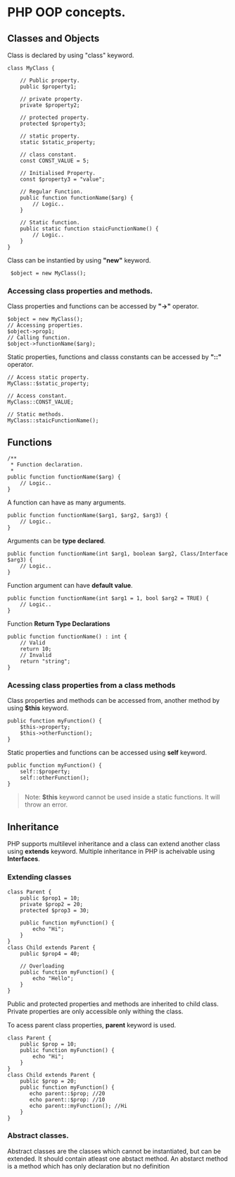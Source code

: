 
# PHP OOP concepts.

## Classes and Objects 
	
Class is declared by using "class" keyword.

    class MyClass {
    
		// Public property.
		public $property1;
		
		// private property.
		private $property2;
		
		// protected property.
		protected $property3;
	
		// static property.
		static $static_property;
	
		// class constant.
		const CONST_VALUE = 5;
		
		// Initialised Property.
		const $property3 = "value";
		
		// Regular Function.
		public function functionName($arg) {
			// Logic..
		}
		
		// Static function.
		public static function staicFunctionName() {
			// Logic..
		}
    }
    
Class can be instantied by using **"new"** keyword.

     $object = new MyClass();

### Accessing class properties and methods.

Class properties and functions can be accessed by **"->"** operator.

    $object = new MyClass();
    // Accessing properties.
    $object->prop1;
    // Calling function.
    $object->functionName($arg);

Static properties, functions and classs constants can be accessed by **"::"** operator.

    // Access static property.
    MyClass::$static_property;
    
    // Access constant.
    MyClass::CONST_VALUE;
	
	// Static methods.
    MyClass::staicFunctionName();

## Functions
	
	/**
	 * Function declaration.
	 * 
    public function functionName($arg) {
		// Logic..
	}

A function can have as many arguments.

    public function functionName($arg1, $arg2, $arg3) {
	    // Logic..
    }
    
Arguments can be **type declared**.

    public function functionName(int $arg1, boolean $arg2, Class/Interface $arg3) {
    	// Logic..
    }

Function argument can have **default value**.

    public function functionName(int $arg1 = 1, bool $arg2 = TRUE) {
    	// Logic..
    }
Function **Return Type Declarations** 

    public function functionName() : int { 
	    // Valid
	    return 10;
	    // Invalid
	    return "string";
    }

### Acessing class properties from a class methods
	
Class properties and methods can be accessed from, another method by using **$this** keyword.
	
    public function myFunction() {
	    $this->property;
	    $this->otherFunction();
    }
Static properties and functions can be accessed using **self** keyword.

    public function myFunction() { 
	    self::$property; 
	    self::otherFunction(); 
    }

> Note: **$this** keyword cannot be used inside a static functions. It will throw an error.

## Inheritance

PHP supports multilevel inheritance and a class can extend another class using **extends** keyword.
Multiple inheritance in PHP is acheivable using **Interfaces**.

###  Extending classes

    class Parent {
	    public $prop1 = 10;
	    private $prop2 = 20;
	    protected $prop3 = 30;
		
		public function myFunction() {
			echo "Hi";
		}
    }
    class Child extends Parent {
		public $prop4 = 40;
		
		// Overloading
		public function myFunction() {
			echo "Hello";		
		}
    }
    
Public and protected properties and methods are inherited to child class. Private properties are only accessible only withing the class. 

To acess parent class properties, **parent** keyword is used.

    class Parent { 
	    public $prop = 10; 
	    public function myFunction() { 
		    echo "Hi"; 
		}
    }
    class Child extends Parent { 
	    public $prop = 20; 
	    public function myFunction() { 
		   echo parent::$prop; //20
		   echo parent::$prop: //10
		   echo parent::myFunction(); //Hi 
	    } 
    }
    
### Abstract classes.

Abstract classes are the classes which cannot be instantiated, but can be extended. It should contain atleast one abstact method. An abstarct method is a method which has only declaration but no definition
<!--stackedit_data:
eyJoaXN0b3J5IjpbLTQ0NjM0MjY2NSwtMTMyODIxNjU2NiwtMT
I5NTM4OTU2NywtMjUyODIxOTc5LC00MDg2MzE4NjIsMTA4MDA3
MzUwMSwtNjY1MTY4Nzc1LDE3NTcyODQxOTUsMTk3ODAyODY1XX
0=
-->